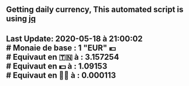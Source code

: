 ## Getting daily currency, This automated script is using [jq](https://stedolan.github.io/jq/)
## Last Update:  2020-05-18 à 21:00:02 </br># Monaie de base : 1 "EUR" 💶 </br> # Equivaut en 🇹🇳 à :  3.157254 </br> # Equivaut en 💵 à : 1.09153</br> # Equivaut en 🐱‍💻 à :  0.000113

